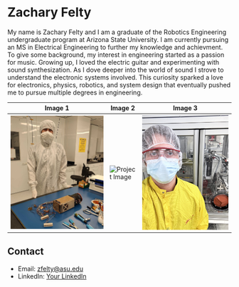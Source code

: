 
# Zachary Felty

My name is Zachary Felty and I am a graduate of the Robotics Engineering undergraduate program at Arizona State University. I am currently pursuing an MS in Electrical Engineering to further my knowledge and achievment. To give some background, my interest in engineering started as a passion for music. Growing up, I loved the electric guitar and experimenting with sound synthesization. As I dove deeper into the world of sound I strove to understand the electronic systems involved. This curiosity sparked a love for electronics, physics, robotics, and system design that eventually pushed me to pursue multiple degrees in engineering.

| Image 1             | Image 2             | Image 3             |
|---------------------|---------------------|---------------------|
| ![Project Image](images/SPARCS.jpg) | ![Project Image](images/IMG_1195.PNG) | ![Project Image](images/MTW.jpg) |


## Contact
- Email: zfelty@asu.edu
- LinkedIn: [Your LinkedIn](https://linkedin.com/in/yourprofile)
